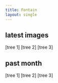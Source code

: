 ```yaml
---
title: Fontain
layout: single
---
```


## latest images

[tree 1] [tree 2] [tree 3]

## past month

[tree 1] [tree 2] [tree 3]
